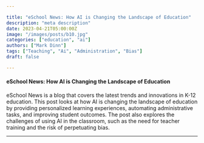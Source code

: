 ```yaml
---

title: "eSchool News: How AI is Changing the Landscape of Education"
description: "meta description"
date: 2023-04-21T05:00:00Z
image: "/images/posts/b10.jpg"
categories: ["education", "ai"]
authors: ["Mark Dinn"]
tags: ["Teaching", "Ai", "Administration", "Bias"]
draft: false

---
```



#### eSchool News: How AI is Changing the Landscape of Education

eSchool News is a blog that covers the latest trends and innovations in K-12 education. This post looks at how AI is changing the landscape of education by providing personalized learning experiences, automating administrative tasks, and improving student outcomes. The post also explores the challenges of using AI in the classroom, such as the need for teacher training and the risk of perpetuating bias.







---

